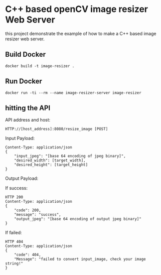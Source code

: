 # C++ based openCV image resizer Web Server
this project demonstrate the example of how to make a C++ based image resizer web server.

## Build Docker
```
docker build -t image-resizer .
```
## Run Docker
```
docker run -ti --rm --name image-resizer-server image-resizer 
```

## hitting the API
API address and host:
```
HTTP://[host_address]:8080/resize_image [POST]
```
Input Payload:
```
Content-Type: application/json
{
    "input_jpeg": "[base 64 encoding of jpeg binary]",
    "desired_width": [target_width],
    "desired_height": [target_height]
}
```
Output Payload:

If success:
```
HTTP 200
Content-Type: application/json
{
    "code": 200,
    "message": "success",
    "output_jpeg": "[base 64 encoding of output jpeg binary]"
}
```
If failed:
```
HTTP 404
Content-Type: application/json
{
    "code": 404,
    "Message": "failed to convert input_image, check your image string!"
}
```